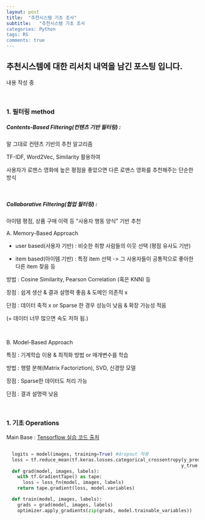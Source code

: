 ```yaml
---
layout: post
title:  "추천시스템 기초 조사" 
subtitle:   "추천시스템 기초 조사
categories: Python
tags: RS
comments: true
---
```


## 추천시스템에 대한 리서치 내역을 남긴 포스팅 입니다.

내용 작성 중

<br/>

### 1. 필터링 method

##### Contents-Based Filtering(컨텐츠 기반 필터링) :

말 그대로 컨텐츠 기반의 추천 알고리즘

TF-IDF, Word2Vec, Similarity 활용하여

사용자가 로맨스 영화에 높은 평점을 좋았으면 다른 로맨스 영화를 추천해주는 단순한 방식 

<br/>

##### Collaborative Filtering(협업 필터링) :

아이템 평점, 상품 구매 이력 등 "사용자 행동 양식" 기반 추천

A. Memory-Based Approach

- user based(사용자 기반) : 비슷한 취향 사람들의 이웃 선택 (평점 유사도 기반)

- item based(아이템 기반) : 특정 item 선택 -> 그 사용자들이 공통적으로 좋아한 다른 item 찾음 등

방법 : Cosine Similarity, Pearson Correlation (혹은 KNN) 등

장점 : 쉽게 생산 & 결과 설명력 좋음 & 도메인 의존적 x

단점 : 데이터 축적 x or Sparse 한 경우 성능이 낮음 & 확장 가능성 적음 

(+ 데이터 너무 많으면 속도 저하 됨.)

<br/>

B. Model-Based Approach

특징 : 기계학습 이용 & 최적화 방법 or 매개변수를 학습

방법 : 행렬 분해(Matrix Factoriztion), SVD, 신경망 모델

장점 : Sparse한 데이터도 처리 가능

단점 : 결과 설명력 낮음





<br/>

### 1. 기초 Operations

Main Base : [Tensorflow 실습 코드 출처](https://github.com/deeplearningzerotoall/TensorFlow/tree/master/tf_2.x)

```python

  logits = model(images, training=True) #dropout 적용
  loss = tf.reduce_mean(tf.keras.losses.categorical_crossentropy(y_pred = logits,
                                                                y_true = labels, from_logits = True))
  def grad(model, images, labels):
    with tf.GradientTape() as tape:
      loss = loss_fn(model, images, labels)
    return tape.gradient(loss, model.variables)             

  def train(model, images, labels):
    grads = grad(model, images, labels)
    optimizer.apply_gradients(zip(grads, model.trainable_variables))                                                 

```
